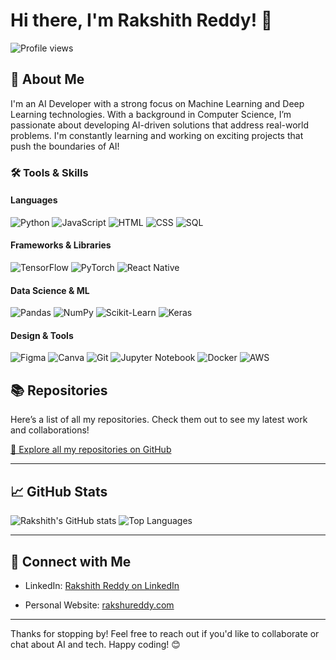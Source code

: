 # Hi there, I'm Rakshith Reddy! 👋

![Profile views](https://komarev.com/ghpvc/?username=rakshureddy1308&color=brightgreen)  

## 🚀 About Me

I'm an AI Developer with a strong focus on Machine Learning and Deep Learning technologies. With a background in Computer Science, I’m passionate about developing AI-driven solutions that address real-world problems. I'm constantly learning and working on exciting projects that push the boundaries of AI!

### 🛠️ Tools & Skills

#### **Languages**
![Python](https://img.shields.io/badge/-Python-3776AB?style=flat&logo=python&logoColor=white)
![JavaScript](https://img.shields.io/badge/-JavaScript-F7DF1E?style=flat&logo=javascript&logoColor=black)
![HTML](https://img.shields.io/badge/-HTML-E34F26?style=flat&logo=html5&logoColor=white)
![CSS](https://img.shields.io/badge/-CSS-1572B6?style=flat&logo=css3&logoColor=white)
![SQL](https://img.shields.io/badge/-SQL-4479A1?style=flat&logo=postgresql&logoColor=white)

#### **Frameworks & Libraries**
![TensorFlow](https://img.shields.io/badge/-TensorFlow-FF6F00?style=flat&logo=tensorflow&logoColor=white)
![PyTorch](https://img.shields.io/badge/-PyTorch-EE4C2C?style=flat&logo=pytorch&logoColor=white)
![React Native](https://img.shields.io/badge/-React%20Native-61DAFB?style=flat&logo=react&logoColor=black)

#### **Data Science & ML**
![Pandas](https://img.shields.io/badge/-Pandas-150458?style=flat&logo=pandas&logoColor=white)
![NumPy](https://img.shields.io/badge/-NumPy-013243?style=flat&logo=numpy&logoColor=white)
![Scikit-Learn](https://img.shields.io/badge/-Scikit%20Learn-F7931E?style=flat&logo=scikit-learn&logoColor=black)
![Keras](https://img.shields.io/badge/-Keras-D00000?style=flat&logo=keras&logoColor=white)

#### **Design & Tools**
![Figma](https://img.shields.io/badge/-Figma-F24E1E?style=flat&logo=figma&logoColor=white)
![Canva](https://img.shields.io/badge/-Canva-00C4CC?style=flat&logo=canva&logoColor=white)
![Git](https://img.shields.io/badge/-Git-F05032?style=flat&logo=git&logoColor=white)
![Jupyter Notebook](https://img.shields.io/badge/-Jupyter-FA6E06?style=flat&logo=jupyter&logoColor=white)
![Docker](https://img.shields.io/badge/-Docker-2496ED?style=flat&logo=docker&logoColor=white)
![AWS](https://img.shields.io/badge/-AWS-232F3E?style=flat&logo=amazon-aws&logoColor=white)

## 📚 Repositories

Here’s a list of all my repositories. Check them out to see my latest work and collaborations!

[🔗 Explore all my repositories on GitHub](https://github.com/rakshureddy1308?tab=repositories)

---

## 📈 GitHub Stats

![Rakshith's GitHub stats](https://github-readme-stats.vercel.app/api?username=rakshureddy1308&show_icons=true&theme=radical)
![Top Languages](https://github-readme-stats.vercel.app/api/top-langs/?username=rakshureddy1308&layout=compact&theme=radical)

---

## 🔗 Connect with Me

- LinkedIn: [Rakshith Reddy on LinkedIn]([https://linkedin.com/in/rakshureddy1308](https://www.linkedin.com/in/rakshitha-reddy-48b30621b/))

- Personal Website: [rakshureddy.com]([https://rakshureddy.com](https://rakshureddy1308.github.io/Portfolio/))

---

Thanks for stopping by! Feel free to reach out if you'd like to collaborate or chat about AI and tech. Happy coding! 😊
